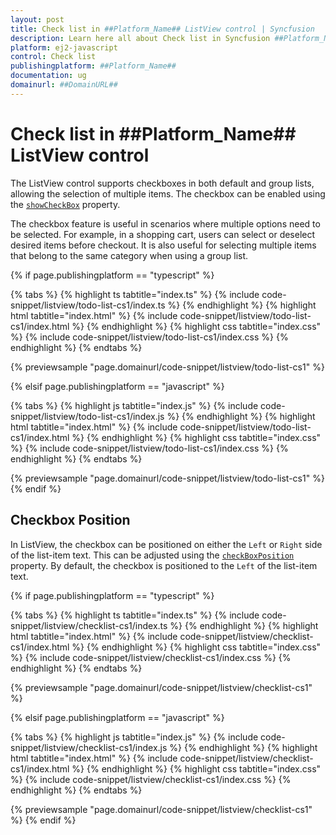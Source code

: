 ```yaml
---
layout: post
title: Check list in ##Platform_Name## ListView control | Syncfusion
description: Learn here all about Check list in Syncfusion ##Platform_Name## ListView control of Syncfusion Essential JS 2 and more.
platform: ej2-javascript
control: Check list
publishingplatform: ##Platform_Name##
documentation: ug
domainurl: ##DomainURL##
---
```


# Check list in ##Platform_Name## ListView control

The ListView control supports checkboxes in both default and group lists, allowing the selection of multiple items. The checkbox can be enabled using the [`showCheckBox`](../api/list-view/#showcheckbox) property.

The checkbox feature is useful in scenarios where multiple options need to be selected. For example, in a shopping cart, users can select or deselect desired items before checkout. It is also useful for selecting multiple items that belong to the same category when using a group list.

{% if page.publishingplatform == "typescript" %}

 {% tabs %}
{% highlight ts tabtitle="index.ts" %}
{% include code-snippet/listview/todo-list-cs1/index.ts %}
{% endhighlight %}
{% highlight html tabtitle="index.html" %}
{% include code-snippet/listview/todo-list-cs1/index.html %}
{% endhighlight %}
{% highlight css tabtitle="index.css" %}
{% include code-snippet/listview/todo-list-cs1/index.css %}
{% endhighlight %}
{% endtabs %}

{% previewsample "page.domainurl/code-snippet/listview/todo-list-cs1" %}

{% elsif page.publishingplatform == "javascript" %}

{% tabs %}
{% highlight js tabtitle="index.js" %}
{% include code-snippet/listview/todo-list-cs1/index.js %}
{% endhighlight %}
{% highlight html tabtitle="index.html" %}
{% include code-snippet/listview/todo-list-cs1/index.html %}
{% endhighlight %}
{% highlight css tabtitle="index.css" %}
{% include code-snippet/listview/todo-list-cs1/index.css %}
{% endhighlight %}
{% endtabs %}

{% previewsample "page.domainurl/code-snippet/listview/todo-list-cs1" %}
{% endif %}

## Checkbox Position

In ListView, the checkbox can be positioned on either the `Left` or `Right` side of the list-item text. This can be adjusted using the [`checkBoxPosition`](../api/list-view/#checkboxposition) property. By default, the checkbox is positioned to the `Left` of the list-item text.

{% if page.publishingplatform == "typescript" %}

{% tabs %}
{% highlight ts tabtitle="index.ts" %}
{% include code-snippet/listview/checklist-cs1/index.ts %}
{% endhighlight %}
{% highlight html tabtitle="index.html" %}
{% include code-snippet/listview/checklist-cs1/index.html %}
{% endhighlight %}
{% highlight css tabtitle="index.css" %}
{% include code-snippet/listview/checklist-cs1/index.css %}
{% endhighlight %}
{% endtabs %}
        
{% previewsample "page.domainurl/code-snippet/listview/checklist-cs1" %}

{% elsif page.publishingplatform == "javascript" %}

{% tabs %}
{% highlight js tabtitle="index.js" %}
{% include code-snippet/listview/checklist-cs1/index.js %}
{% endhighlight %}
{% highlight html tabtitle="index.html" %}
{% include code-snippet/listview/checklist-cs1/index.html %}
{% endhighlight %}
{% highlight css tabtitle="index.css" %}
{% include code-snippet/listview/checklist-cs1/index.css %}
{% endhighlight %}
{% endtabs %}

{% previewsample "page.domainurl/code-snippet/listview/checklist-cs1" %}
{% endif %}